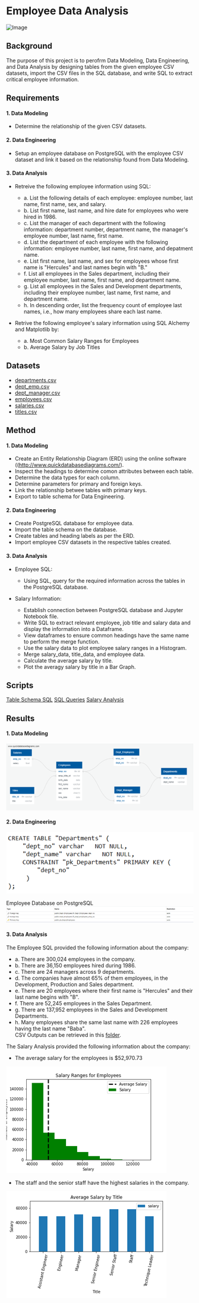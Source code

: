# Employee Data Analysis

![Image](https://s27389.pcdn.co/wp-content/uploads/employee%20data-1000x440.jpg)

## Background
The purpose of this project is to perofrm Data Modeling, Data Engineering, and Data Analysis by designing tables from the given employee CSV datasets, import the CSV files in the SQL database, and write SQL to extract critical employee information.

## Requirements

#### **1.  Data Modeling**

* Determine the relationship of the given CSV datasets.

#### **2.  Data Engineering**

* Setup an employee database on PostgreSQL with the employee CSV dataset and link it based on the relationship found from Data Modeling.


#### **3.  Data Analysis**
 
 * Retreive the following employee information using SQL:
    * a.  List the following details of each employee: employee number, last name, first name, sex, and salary.
    * b.  List first name, last name, and hire date for employees who were hired in 1986.
    * c.  List the manager of each department with the following information: department number, department name, the manager's employee number, last name, first name.
    * d.  List the department of each employee with the following information: employee number, last name, first name, and depatment name.
    * e.  List first name, last name, and sex for employees whose first name is "Hercules" and last names begin with "B."
    * f.  List all employees in the Sales department, including their employee number, last name, first name, and department name.
    * g.  List all employees in the Sales and Development departments, including their employee number, last name, first name, and department name.
    * h.  In descending order, list the frequency count of employee last names, i.e., how many employees share each last name.
    
 * Retrive the following employee's salary information using SQL Alchemy and Matplotlib by:
    * a. Most Common Salary Ranges for Employees
    * b. Average Salary by Job Titles
    
## Datasets

* [departments.csv](https://github.com/cecileung1208/Employee-Data-Analysis/blob/master/Employee%20Data/departments.csv)
* [dept_emp.csv](https://github.com/cecileung1208/Employee-Data-Analysis/blob/master/Employee%20Data/dept_emp.csv)
* [dept_manager.csv](https://github.com/cecileung1208/Employee-Data-Analysis/blob/master/Employee%20Data/dept_manager.csv)
* [employees.csv](https://github.com/cecileung1208/Employee-Data-Analysis/blob/master/Employee%20Data/employees.csv)  
* [salaries.csv](https://github.com/cecileung1208/Employee-Data-Analysis/blob/master/Employee%20Data/salaries.csv)
* [titles.csv](https://github.com/cecileung1208/Employee-Data-Analysis/blob/master/Employee%20Data/titles.csv) 

    
    
## Method

#### **1.  Data Modeling**
* Create an Entity Relationship Diagram (ERD) using the online software ((http://www.quickdatabasediagrams.com/).
* Inspect the headings to determine comon attributes between each table.
* Determine the data types for each column.
* Determine parameters for primary and foreign keys.
* Link the relationship betwee tables with primary keys.
* Export to table schema for Data Engineering.

#### **2. Data Engineering**
* Create PostgreSQL database for employee data.
* Import the table schema on the database.
* Create tables and heading labels as per the ERD.
* Import employee CSV datasets in the respective tables created.


#### **3. Data Analysis** 
* Employee SQL:
  * Using SQL, query for the required information across the tables in the PostgreSQL database.
 
* Salary Information:
  * Establish connection between PostgreSQL database and Jupyter Notebook file.
  * Write SQL to extract relevant employee, job title and salary data and display the information into a Dataframe.
  * View dataframes to ensure common headings have the same name to perform the merge function.
  * Use the salary data to plot employee salary ranges in a Histogram.
  * Merge salary_data, title_data, and employee data.
  * Calculate the average salary by title.
  * Plot the averagy salary by title in a Bar Graph.
 
## Scripts
[Table Schema SQL](https://github.com/cecileung1208/Employee-Data-Analysis/tree/master/Data%20Engineering)
[SQL Queries](https://github.com/cecileung1208/Employee-Data-Analysis/blob/master/Data%20Analysis/Employee%20SQL/Queries.sql)
[Salary Analysis](https://github.com/cecileung1208/Employee-Data-Analysis/blob/master/Data%20Analysis/Salary%20Analysis/Salary_Analysis.ipynb)
 
  
## Results

#### **1.  Data Modeling**

![Image](https://github.com/cecileung1208/Employee-Data-Analysis/blob/master/Data%20Modeling/ERD%20-%20Employee%20Database.png)

#### **2.  Data Engineering**

![Image](https://github.com/cecileung1208/Employee-Data-Analysis/blob/master/Data%20Engineering/Table_Schema_Script.png)

Employee Database on PostgreSQL
![Image](https://github.com/cecileung1208/Employee-Data-Analysis/blob/master/Data%20Engineering/Table_Schema_PostgreSQL_Dependents.png)

#### **3.  Data Analysis**

The Employee SQL provided the following information about the company:
* a.  There are 300,024 employees in the company.
* b.  There are 36,150 employees hired during 1986.
* c.  There are 24 managers across 9 departments.
* d.  The companies have almost 65% of them employees, in the Development, Production and Sales department.
* e.  There are 20 employees where their first name is "Hercules" and their last name begins with "B".
* f.  There are 52,245 employees in the Sales Department.
* g.  There are 137,952 employees in the Sales and Development Departments.
* h.  Many employees share the same last name with 226 employees having the last name "Baba".<br>
CSV Outputs can be retrieved in this [folder](https://github.com/cecileung1208/Employee-Data-Analysis/tree/master/Data%20Analysis/Employee%20SQL).
    
The Salary Analysis provided the following information about the company:
    
* The average salary for the employees is $52,970.73
    
![Image](https://github.com/cecileung1208/Employee-Data-Analysis/blob/master/Data%20Analysis/Salary%20Analysis/Salary%20Ranges%20for%20Employees.png)
    
* The staff and the senior staff have the highest salaries in the company.
    
![Image](https://github.com/cecileung1208/Employee-Data-Analysis/blob/master/Data%20Analysis/Salary%20Analysis/Average%20Salary%20by%20Title.png)
    

